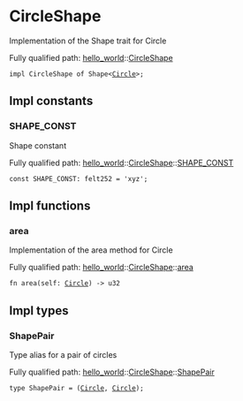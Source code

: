 # CircleShape

Implementation of the Shape trait for Circle

Fully qualified path: [hello_world](./hello_world.md)::[CircleShape](./hello_world-CircleShape.md)

<pre><code class="language-cairo">impl CircleShape of Shape&lt;<a href="hello_world-Circle.html">Circle</a>&gt;;</code></pre>

## Impl constants

### SHAPE_CONST

Shape constant

Fully qualified path: [hello_world](./hello_world.md)::[CircleShape](./hello_world-CircleShape.md)::[SHAPE_CONST](./hello_world-CircleShape.md#shape_const)

<pre><code class="language-cairo">const SHAPE_CONST: felt252 = &apos;xyz&apos;;</code></pre>


## Impl functions

### area

Implementation of the area method for Circle

Fully qualified path: [hello_world](./hello_world.md)::[CircleShape](./hello_world-CircleShape.md)::[area](./hello_world-CircleShape.md#area)

<pre><code class="language-cairo">fn area(self: <a href="hello_world-Circle.html">Circle</a>) -&gt; u32</code></pre>


## Impl types

### ShapePair

Type alias for a pair of circles

Fully qualified path: [hello_world](./hello_world.md)::[CircleShape](./hello_world-CircleShape.md)::[ShapePair](./hello_world-CircleShape.md#shapepair)

<pre><code class="language-cairo">type ShapePair = (<a href="hello_world-Circle.html">Circle</a>, <a href="hello_world-Circle.html">Circle</a>);</code></pre>



